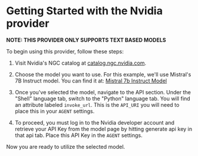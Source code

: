 # Getting Started with the Nvidia provider

**NOTE: THIS PROVIDER ONLY SUPPORTS TEXT BASED MODELS**

To begin using this provider, follow these steps:

1. Visit Nvidia's NGC catalog at [catalog.ngc.nvidia.com](https://catalog.ngc.nvidia.com/).

2. Choose the model you want to use. For this example, we'll use Mistral's 7B Instruct model. You can find it at:
   [Mistral 7b Instruct Model](https://catalog.ngc.nvidia.com/orgs/nvidia/teams/ai-foundation/models/mistral-7b-instruct/overview)

3. Once you've selected the model, navigate to the API section. Under the "Shell" language tab, switch to the "Python" language tab. You will find an attribute labeled `invoke_url`. This is the `API_URI` you will need to place this in your `AGENT` settings.

4. To proceed, you must log in to the Nvidia developer account and retrieve your API Key from the model page by hitting generate api key in that api tab. Place this API Key in the `AGENT` settings.

Now you are ready to utilize the selected model.
